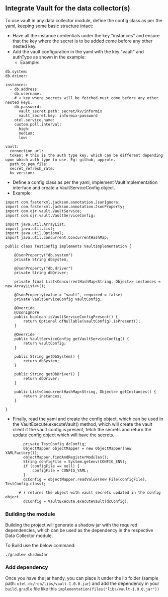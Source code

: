 ## Integrate Vault for the data collector(s)

To use vault in any data collector module, define the config class as per the yaml, keeping some basic structure intact:
	
  - Have all the instance credentials under the key "instances" and ensure that the key where the secret is to be added come before any other nested key.
  - Add the vault configuration in the yaml with the key "vault" and authType as shown in the example:
	- Example:
```
db.system: 
db.driver:  
  
instances:  
  - db.address: 
    db.username:   
    # ⬇️ key where secrets will be fetched must come before any other nested keys.
    db.password:  
      vault_secret.path: secret/kv/informix  
      vault_secret.key: informix-password  
    otel.service.name: 
    custom.poll.interval:  
      high:  
      medium: 
      low:

vault:
  connection_url: 
  token: # this is the auth type key, which can be different depending upon which auth type to use. Eg: github, approle.
  path_to_pem_file: 
  secret_refresh_rate: 
  kv_version: 

```

   - Define a config class as per the yaml, implement VaultImplementation interface and create a VaultServiceConfig object.
   - Example:
```
import com.fasterxml.jackson.annotation.JsonIgnore;  
import com.fasterxml.jackson.annotation.JsonProperty;  
import com.ojr.vault.VaultService;  
import com.ojr.vault.VaultServiceConfig;  
  
import java.util.ArrayList;  
import java.util.List;  
import java.util.Optional;  
import java.util.concurrent.ConcurrentHashMap;  
  
public class TestConfig implements VaultImplementation {  

    @JsonProperty("db.system")  
    private String dbSystem;  
    
    @JsonProperty("db.driver")  
    private String dbDriver;  
    
    private final List<ConcurrentHashMap<String, Object>> instances = new ArrayList<>();  
    
    @JsonProperty(value = "vault", required = false)  
    private VaultServiceConfig vaultConfig;  
  
    @Override  
    @JsonIgnore    
    public boolean isVaultServiceConfigPresent() {  
        return Optional.ofNullable(vaultConfig).isPresent();  
    }  
  
    @Override  
    public VaultServiceConfig getVaultServiceConfig() {  
        return vaultConfig;  
    }  
  
    public String getDbSystem() {  
        return dbSystem;  
    }  
  
    public String getDbDriver() {  
        return dbDriver;  
    }  
  
    public List<ConcurrentHashMap<String, Object>> getInstances() {  
        return instances;  
    }  
  
}
```

 - Finally, read the yaml and create the config object, which can be used in the VaultExecute.executeVault(<config>) method,
   which will create the vault client if the vault config is present, fetch the secrets and return the update config object which will have the secrets.

```
        private TestConfig dcConfig;
        ObjectMapper objectMapper = new ObjectMapper(new YAMLFactory());
        objectMapper.findAndRegisterModules();
        String configFile = System.getenv(CONFIG_ENV);
        if (configFile == null) {
            configFile = CONFIG_YAML;
        }
        dcConfig = objectMapper.readValue(new File(configFile), TestConfig.class);

      # ⬇️ returns the object with vault secrets updated in the config object.
        dcConfig = VaultExecute.executeVault(dcConfig);
```

### Building the module
Building the project will generate a shadow jar with the required dependencies, which can be used as the dependency in the respective Data Collector module.

To Build use the below command:

```
./gradlew shadowJar
```

### Add dependency
Once you have the jar handy, you can place it under the lib folder (sample path: `otel-dc/rdb/libs/vault-1.0.0.jar`) 
and add the dependency in your `build.gradle` file like this `implementation(files("libs/vault-1.0.0.jar"))`